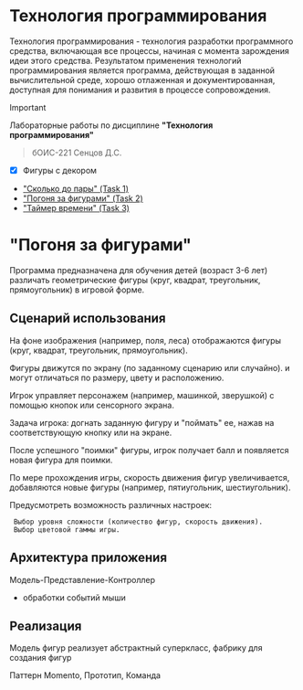 # Технология программирования
Технология программирования - технология разработки программного средства, включающая все процессы, начиная с момента зарождения идеи этого средства. Результатом применения технологий программирования является программа, действующая в заданной вычислительной среде, хорошо отлаженная и документированная, доступная для понимания и развития в процессе сопровождения.

> [!IMPORTANT]
> Лабораторные работы по дисциплине __"Технология программирования"__
> > бОИС-221 Сенцов Д.С.
- [x] Фигуры с декором
- ["Сколько до пары" (Task 1)](https://github.com/gedjien/bois221_javafx_sn/tree/Task1_Shape)
- ["Погоня за фигурами" (Task 2)](https://github.com/gedjien/bois221_javafx_sn/edit/prTask_Сhase-for-figures)
- ["Таймер времени" (Task 3)](https://github.com/gedjien/bois221_javafx_sn/tree/Task3_Memento)

# "Погоня за фигурами"

Программа предназначена для обучения детей (возраст 3-6 лет) различать геометрические фигуры (круг, квадрат, треугольник, прямоугольник) в игровой форме.


## Сценарий использования

 На фоне изображения (например, поля, леса) отображаются фигуры (круг, квадрат, треугольник, прямоугольник).
 
 Фигуры движутся по экрану (по заданному сценарию или случайно). и могут отличаться по размеру, цвету и расположению.  
 
 Игрок управляет персонажем (например, машинкой, зверушкой) с помощью кнопок или сенсорного экрана.
 
 Задача игрока: догнать заданную фигуру и "поймать" ее, нажав на соответствующую кнопку или на экране.
 
 После успешного "поимки" фигуры, игрок получает балл и появляется новая фигура для поимки.
 
 По мере прохождения игры, скорость движения фигур увеличивается, добавляются новые фигуры (например, пятиугольник, шестиугольник).

 Предусмотреть возможность различных настроек:
 
     Выбор уровня сложности (количество фигур, скорость движения).
     Выбор цветовой гаммы игры.

## Архитектура приложения

Модель-Представление-Контроллер 

+  обработки событий мыши

## Реализация

Модель фигур реализует абстрактный суперкласс, фабрику для создания фигур

Паттерн Momento, Прототип, Команда
